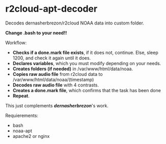 # r2cloud-apt-decoder
Decodes dernasherbrezon/r2cloud NOAA data into custom folder.

**Change .bash to your need!!**


Workflow:

- **Checks if a done.mark file exists**, if it does not, continue. Else, sleep 1200, and check it again until it does.
- **Declares variables**, which you must modify depending on your needs.
- **Creates folders (if needed)** in /var/www/html/data/noaa.
- **Copies raw audio file** from r2cloud data to /var/www/html/data/noaa/(timestamp)
- **Decodes raw audio file** with 4 contrasts.
- **Creates a done.mark file**, which confirms that the task has been done
- **Repeat**.


This just complements **_dernasherbrezon_**'s work.

Requierements:
- bash
- noaa-apt
- apache2 or nginx
